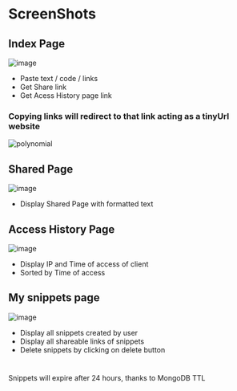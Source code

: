 # ScreenShots

## Index Page

![image](https://user-images.githubusercontent.com/60141300/154762991-057729ec-85ec-4e8a-a222-3d7d0ffe354a.png)

- Paste text / code / links
- Get Share link
- Get Acess History page link

### Copying links will redirect to that link acting as a tinyUrl website

![polynomial](https://user-images.githubusercontent.com/60141300/154771069-98e59a62-b143-465b-af86-594a7c6a094e.gif)

## Shared Page

![image](https://user-images.githubusercontent.com/60141300/154763104-86f1c7f5-230e-47a2-878c-8628896564e1.png)

- Display Shared Page with formatted text

## Access History Page

![image](https://user-images.githubusercontent.com/60141300/154763206-6bb26246-83dd-4b93-a534-819479e4c9e5.png)

- Display IP and Time of access of client
- Sorted by Time of access

## My snippets page

![image](https://user-images.githubusercontent.com/60141300/154793625-36755546-e4b8-4932-81d1-e35c1001b873.png)

- Display all snippets created by user
- Display all shareable links of snippets
- Delete snippets by clicking on delete button

#

Snippets will expire after 24 hours, thanks to MongoDB TTL

